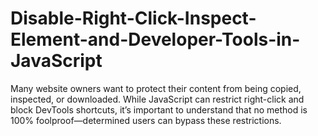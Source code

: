# Disable-Right-Click-Inspect-Element-and-Developer-Tools-in-JavaScript
Many website owners want to protect their content from being copied, inspected, or downloaded. While JavaScript can restrict right-click and block DevTools shortcuts, it’s important to understand that no method is 100% foolproof—determined users can bypass these restrictions.
